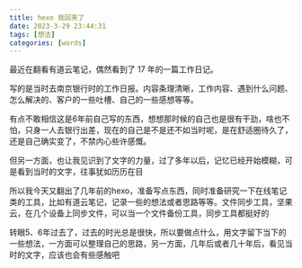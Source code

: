 ```yaml
---
title: hexo 我回来了
date: 2023-3-29 23:44:31
tags: [想法]
categories: [words]
---
```


最近在翻看有道云笔记，偶然看到了 17 年的一篇工作日记。

写的是当时去南京银行时的工作日报。内容条理清晰，工作内容、遇到什么问题、怎么解决的、客户的一些吐槽、自己的一些感想等等。

有点不敢相信这是6年前自己写的东西，想想那时候的自己也是很有干劲，啥也不怕，只身一人去银行出差，现在的自己是不是还不如当时呢，是在舒适圈待久了，还是自己确实变了，不禁内心些许感慨。

但另一方面，也让我见识到了文字的力量，过了多年以后，记忆已经开始模糊，可是看到当时的文字，往事犹如历历在目

所以我今天又翻出了几年前的hexo，准备写点东西，同时准备研究一下在线笔记类的工具，比如有道云笔记，记录一些的想法或者思路等等。文件同步工具，坚果云，在几个设备上同步文件，可以当一个文件备份工具，同步工具都挺好的

转眼5、6年过去了，过去的时光总是很快，所以要做点什么，用文字留下当下的一些想法，一方面可以整理自己的思路，另一方面，几年后或者几十年后，看见当时的文字，应该也会有些感触吧

